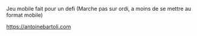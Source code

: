 Jeu mobile fait pour un defi 
(Marche pas sur ordi, a moins de se mettre au format mobile)

https://antoinebartoli.com